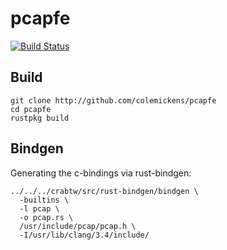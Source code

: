 pcapfe
======

[![Build Status](https://secure.travis-ci.org/colemickens/pcapfe.png)](http://travis-ci.org/colemickens/pcapfe)

Build
-----

```shell
git clone http://github.com/colemickens/pcapfe
cd pcapfe
rustpkg build
```

Bindgen
-------

Generating the c-bindings via rust-bindgen:

```shell
../../../crabtw/src/rust-bindgen/bindgen \
  -builtins \
  -l pcap \
  -o pcap.rs \
  /usr/include/pcap/pcap.h \
  -I/usr/lib/clang/3.4/include/
```

